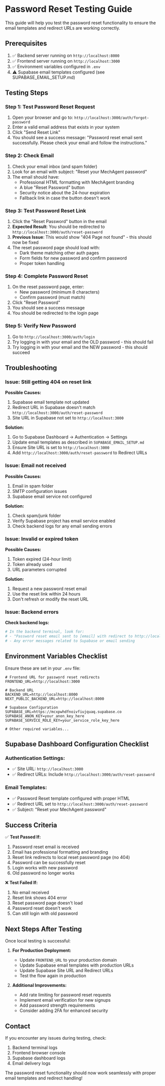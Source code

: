 # Password Reset Testing Guide

This guide will help you test the password reset functionality to ensure the email templates and redirect URLs are working correctly.

## Prerequisites

1. ✅ Backend server running on `http://localhost:8000`
2. ✅ Frontend server running on `http://localhost:3000`
3. ✅ Environment variables configured in `.env`
4. ⚠️ Supabase email templates configured (see SUPABASE_EMAIL_SETUP.md)

## Testing Steps

### Step 1: Test Password Reset Request

1. Open your browser and go to: `http://localhost:3000/auth/forgot-password`
2. Enter a valid email address that exists in your system
3. Click "Send Reset Link"
4. You should see a success message: "Password reset email sent successfully. Please check your email and follow the instructions."

### Step 2: Check Email

1. Check your email inbox (and spam folder)
2. Look for an email with subject: "Reset your MechAgent password"
3. The email should have:
   - Professional HTML formatting with MechAgent branding
   - A blue "Reset Password" button
   - Security notice about the 24-hour expiration
   - Fallback link in case the button doesn't work

### Step 3: Test Password Reset Link

1. Click the "Reset Password" button in the email
2. **Expected Result**: You should be redirected to `http://localhost:3000/auth/reset-password`
3. **Previous Issue**: This would show "404 Page not found" - this should now be fixed
4. The reset password page should load with:
   - Dark theme matching other auth pages
   - Form fields for new password and confirm password
   - Proper token handling

### Step 4: Complete Password Reset

1. On the reset password page, enter:
   - New password (minimum 8 characters)
   - Confirm password (must match)
2. Click "Reset Password"
3. You should see a success message
4. You should be redirected to the login page

### Step 5: Verify New Password

1. Go to `http://localhost:3000/auth/login`
2. Try logging in with your email and the OLD password - this should fail
3. Try logging in with your email and the NEW password - this should succeed

## Troubleshooting

### Issue: Still getting 404 on reset link

**Possible Causes:**
1. Supabase email template not updated
2. Redirect URL in Supabase doesn't match `http://localhost:3000/auth/reset-password`
3. Site URL in Supabase not set to `http://localhost:3000`

**Solution:**
1. Go to Supabase Dashboard → Authentication → Settings
2. Update email templates as described in `SUPABASE_EMAIL_SETUP.md`
3. Ensure Site URL is set to `http://localhost:3000`
4. Add `http://localhost:3000/auth/reset-password` to Redirect URLs

### Issue: Email not received

**Possible Causes:**
1. Email in spam folder
2. SMTP configuration issues
3. Supabase email service not configured

**Solution:**
1. Check spam/junk folder
2. Verify Supabase project has email service enabled
3. Check backend logs for any email sending errors

### Issue: Invalid or expired token

**Possible Causes:**
1. Token expired (24-hour limit)
2. Token already used
3. URL parameters corrupted

**Solution:**
1. Request a new password reset email
2. Use the reset link within 24 hours
3. Don't refresh or modify the reset URL

### Issue: Backend errors

**Check backend logs:**
```bash
# In the backend terminal, look for:
# - "Password reset email sent to [email] with redirect to http://localhost:3000/auth/reset-password"
# - Any error messages related to Supabase or email sending
```

## Environment Variables Checklist

Ensure these are set in your `.env` file:

```env
# Frontend URL for password reset redirects
FRONTEND_URL=http://localhost:3000

# Backend URL
BACKEND_URL=http://localhost:8000
NEXT_PUBLIC_BACKEND_URL=http://localhost:8000

# Supabase Configuration
SUPABASE_URL=https://mcxpwhdfnoivfiujquaq.supabase.co
SUPABASE_ANON_KEY=your_anon_key_here
SUPABASE_SERVICE_ROLE_KEY=your_service_role_key_here

# Other required variables...
```

## Supabase Dashboard Configuration Checklist

### Authentication Settings:
- ✅ Site URL: `http://localhost:3000`
- ✅ Redirect URLs: Include `http://localhost:3000/auth/reset-password`

### Email Templates:
- ✅ Password Reset template configured with proper HTML
- ✅ Redirect URL set to `http://localhost:3000/auth/reset-password`
- ✅ Subject: "Reset your MechAgent password"

## Success Criteria

✅ **Test Passed If:**
1. Password reset email is received
2. Email has professional formatting and branding
3. Reset link redirects to local reset password page (no 404)
4. Password can be successfully reset
5. Login works with new password
6. Old password no longer works

❌ **Test Failed If:**
1. No email received
2. Reset link shows 404 error
3. Reset password page doesn't load
4. Password reset doesn't work
5. Can still login with old password

## Next Steps After Testing

Once local testing is successful:

1. **For Production Deployment:**
   - Update `FRONTEND_URL` to your production domain
   - Update Supabase email templates with production URLs
   - Update Supabase Site URL and Redirect URLs
   - Test the flow again in production

2. **Additional Improvements:**
   - Add rate limiting for password reset requests
   - Implement email verification for new signups
   - Add password strength requirements
   - Consider adding 2FA for enhanced security

## Contact

If you encounter any issues during testing, check:
1. Backend terminal logs
2. Frontend browser console
3. Supabase dashboard logs
4. Email delivery logs

The password reset functionality should now work seamlessly with proper email templates and redirect handling!